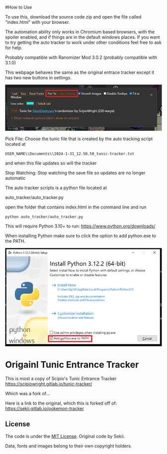 #How to Use

To use this, download the source code zip and open the file called "index.html" with your browser.

The automation ability only works in Chromium based browsers, with the spoiler enabled, and if things are in the default windows places. If you want to try getting the auto tracker to work under other conditions feel free to ask for help.

Probably compatible with Ranomizer Mod 3.0.2 (probably compatible with 3.1.0)

This webpage behaves the same as the original entrace tracker except it has two new buttons in settings.

![A screen cap of the new settings menu with the two new buttons "pick file" and "stop watching" higlighted in red. the new buttons are between the Reset Tracker buttn and smooth images checkbox ](settings_menu.PNG)

Pick File: Choose the tunic file that is created by the auto tracking script located at 

```
USER_NAME\\Documents\\2024-1-31_12.50.50_tunic-tracker.txt
```

and when this file updates so will the tracker

Stop Watching: Stop watching the save file so updates are no longer automatic

The auto tracker scripts is a python file located at

auto_tracker/auto_tracker.py

open the folder that contains index.html in the command line and run

```
python auto_tracker/auto_tracker.py
```

This will require Python 3.10+ to run: https://www.python.org/downloads/

When installing Python make sure to click the option to add python.exe to the PATH.

![The python isntall menu with the add to path option highlighted and selected](python.PNG)


# Origainl Tunic Entrance Tracker

This is most a copy of Scipio's Tunic Entrance Tracker https://scipiowright.gitlab.io/tunic-tracker/

Which was a fork of...

Here is a link to the original, which this is forked off of:
https://sekii.gitlab.io/pokemon-tracker

## License
The code is under the [MIT License](code/LICENSE.txt). Original code by Sekii.

Data, fonts and images belong to their own copyright holders.
